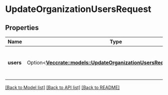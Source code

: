 # UpdateOrganizationUsersRequest

## Properties

Name | Type | Description | Notes
------------ | ------------- | ------------- | -------------
**users** | Option<[**Vec<crate::models::UpdateOrganizationUsersRequestUsersInner>**](UpdateOrganizationUsers_request_users_inner.md)> | Users to add, update or remove from the organization. | [optional]

[[Back to Model list]](../README.md#documentation-for-models) [[Back to API list]](../README.md#documentation-for-api-endpoints) [[Back to README]](../README.md)


